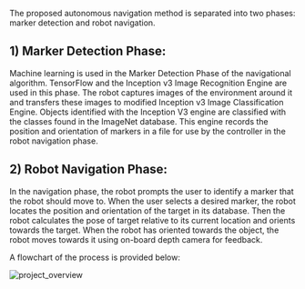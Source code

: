 The proposed autonomous navigation method is separated into two phases: marker detection and robot navigation. 
## 1) Marker Detection Phase: 
Machine learning is used in the Marker Detection Phase of the navigational algorithm. TensorFlow and the Inception v3 Image Recognition Engine
are used in this phase. The robot captures images of the environment around it and transfers these images to modified Inception v3 Image Classification Engine. Objects identified
with the Inception V3 engine are classified with the classes found in the ImageNet database. This engine records the position and orientation of markers in a file for use by the
controller in the robot navigation phase. 
## 2) Robot Navigation Phase: 
In the navigation phase, the robot prompts the user to identify a marker that the robot should move to. When the user selects a desired marker, the
robot locates the position and orientation of the target in its database. Then the robot calculates the pose of target relative to its current location and orients towards the target. When the
robot has oriented towards the object, the robot moves towards it using on-board depth camera for feedback. 

A flowchart of the process is provided below:

![project_overview](Images/project_overview.png)
